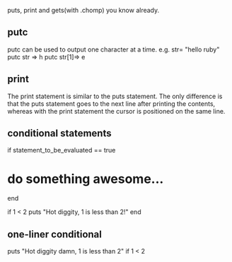 puts, print and gets(with .chomp) you know already.

## putc

putc can be used to output one character at a time.
e.g.
str= "hello ruby"
putc str => h
putc str[1]=> e

## print

The print statement is similar to the puts statement. The only difference is that the puts statement goes to the next line after printing the contents, whereas with the print statement the cursor is positioned on the same line.

## conditional statements

if statement_to_be_evaluated == true

# do something awesome...

end

if 1 < 2
puts "Hot diggity, 1 is less than 2!"
end

## one-liner conditional

puts "Hot diggity damn, 1 is less than 2" if 1 < 2
